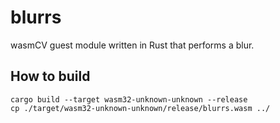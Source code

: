# blurrs

wasmCV guest module written in Rust that performs a blur.

## How to build

```shell
cargo build --target wasm32-unknown-unknown --release
cp ./target/wasm32-unknown-unknown/release/blurrs.wasm ../
```
